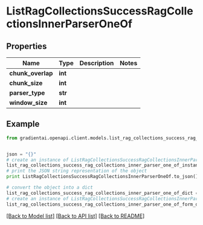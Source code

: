 # ListRagCollectionsSuccessRagCollectionsInnerParserOneOf


## Properties
Name | Type | Description | Notes
------------ | ------------- | ------------- | -------------
**chunk_overlap** | **int** |  | 
**chunk_size** | **int** |  | 
**parser_type** | **str** |  | 
**window_size** | **int** |  | 

## Example

```python
from gradientai.openapi.client.models.list_rag_collections_success_rag_collections_inner_parser_one_of import ListRagCollectionsSuccessRagCollectionsInnerParserOneOf


json = "{}"
# create an instance of ListRagCollectionsSuccessRagCollectionsInnerParserOneOf from a JSON string
list_rag_collections_success_rag_collections_inner_parser_one_of_instance = ListRagCollectionsSuccessRagCollectionsInnerParserOneOf.from_json(json)
# print the JSON string representation of the object
print ListRagCollectionsSuccessRagCollectionsInnerParserOneOf.to_json()

# convert the object into a dict
list_rag_collections_success_rag_collections_inner_parser_one_of_dict = list_rag_collections_success_rag_collections_inner_parser_one_of_instance.to_dict()
# create an instance of ListRagCollectionsSuccessRagCollectionsInnerParserOneOf from a dict
list_rag_collections_success_rag_collections_inner_parser_one_of_form_dict = list_rag_collections_success_rag_collections_inner_parser_one_of.from_dict(list_rag_collections_success_rag_collections_inner_parser_one_of_dict)
```
[[Back to Model list]](../README.md#documentation-for-models) [[Back to API list]](../README.md#documentation-for-api-endpoints) [[Back to README]](../README.md)


